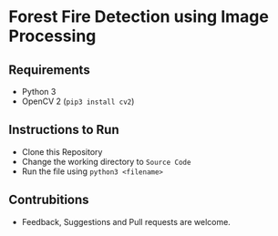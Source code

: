 # Forest Fire Detection using Image Processing

## Requirements
- Python 3
- OpenCV 2 (```pip3 install cv2```)

## Instructions to Run
- Clone this Repository
- Change the working directory to ```Source Code```
- Run the file using ```python3 <filename>```

## Contrubitions
- Feedback, Suggestions and Pull requests are welcome.
